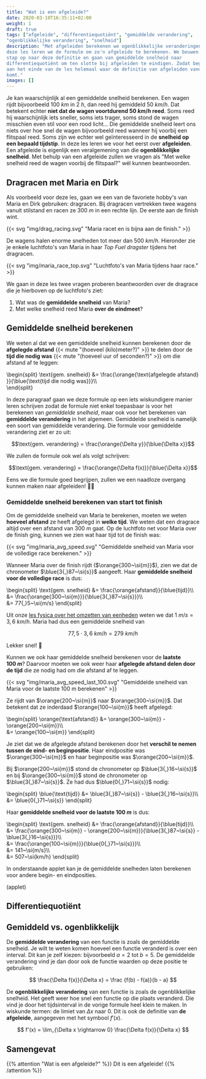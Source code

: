 ```yaml
---
title: "Wat is een afgeleide?"
date: 2020-03-10T16:35:11+02:00
weight: 1
draft: true
tags: ["afgeleide", "differentiequotiënt", "gemiddelde verandering",
"ogenblikkelijke verandering", "snelheid"]
description: "Met afgeleiden berekenen we ogenblikkelijke veranderingen. In
deze les leren we de formule om zo'n afgeleide te berekenen. We bouwen stap per
stap op naar deze definitie en gaan van gemiddelde snelheid naar
differentiequotiënt om ten slotte bij afgeleiden te eindigen. Zodat begrijp je
aan het einde van de les helemaal waar de definitie van afgeleiden vandaan
komt."
images: []
---
```


Je kan waarschijnlijk al een gemiddelde snelheid berekenen. Een wagen rijdt
bijvoorbeeld $100~\si{km}$ in $2~\si{h}$, dan reed hij gemiddeld
$50~\si{km/h}$. Dat betekent echter **niet dat de wagen voortdurend
$50~\si{km/h}$ reed**. Soms reed hij waarschijnlijk iets sneller, soms iets
trager, soms stond de wagen misschien even stil voor een rood licht... Die
gemiddelde snelheid leert ons niets over hoe snel de wagen bijvoorbeeld reed
wanneer hij voorbij een flitspaal reed. Soms zijn we echter wel geïnteresseerd
in de **snelheid op een bepaald tijdstip**. In deze les leren we voor het eerst
over **afgeleiden**. Een afgeleide is eigenlijk een veralgemening van die
**ogenblikkelijke snelheid**.  Met behulp van een afgeleide zullen we vragen
als "Met welke snelheid reed de wagen voorbij de flitspaal?" wél kunnen
beantwoorden.


## Dragracen met Maria en Dirk

Als voorbeeld voor deze les, gaan we een van de favoriete hobby's van Maria en
Dirk gebruiken: dragracen.  Bij dragracen vertrekken twee wagens vanuit
stilstand en racen ze $300~\si{m}$ in een rechte lijn. De eerste aan de finish
wint.

{{< svg "img/drag_racing.svg" "Maria racet en is bijna aan de finish." >}}

De wagens halen enorme snelheden tot meer dan $500~\si{km/h}$. Hieronder zie je
enkele luchtfoto's van Maria in haar *Top Fuel dragster* tijdens het dragracen.

{{< svg "img/maria_race_top.svg" "Luchtfoto's van Maria tijdens haar race." >}}

We gaan in deze les twee vragen proberen beantwoorden over de dragrace die je
hierboven op de luchtfoto's ziet:

1. Wat was de **gemiddelde snelheid** van Maria?
2. Met welke snelheid reed Maria **over de eindmeet**?


## Gemiddelde snelheid berekenen

We weten al dat we een gemiddelde 
snelheid kunnen berekenen door de **afgelegde afstand**
{{< mute "(hoeveel (kilo)meter?)" >}} te delen door de **tijd die nodig 
was** {{< mute "(hoeveel uur of seconden?)" >}} om die afstand af te leggen:

\begin{split}
    \text{gem. snelheid} &= \frac{\orange{\text{afgelegde afstand} }}{\blue{\text{tijd die nodig was}}}\\\\\
\end{split}

In deze paragraaf gaan we deze formule op een iets wiskundigere manier leren 
schrijven zodat de formule niet enkel toepasbaar is voor het berekenen van 
*gemiddelde snelheid*, maar ook voor het berekenen van **gemiddelde 
verandering** in het algemeen. Gemiddelde snelheid is namelijk een soort van
gemiddelde verandering. Die formule voor gemiddelde verandering ziet er zo 
uit:

$$\text{gem. verandering} = \frac{\orange{\Delta y}}{\blue{\Delta x}}$$

We zullen de formule ook wel als volgt schrijven:

$$\text{gem. verandering} = \frac{\orange{\Delta f(x)}}{\blue{\Delta x}}$$

Eens we die formule goed begrijpen, zullen we een naadloze overgang kunnen 
maken naar afgeleiden! 🏄‍♀️

### Gemiddelde snelheid berekenen van start tot finish

Om de gemiddelde snelheid van Maria te berekenen, moeten we weten **hoeveel
afstand** ze heeft afgelegd in **welke tijd**. We weten dat een dragrace altijd
over een afstand van $300~\si{m}$ gaat. Op de luchtfoto net voor Maria over de
finish ging, kunnen we zien wat haar tijd tot de finish was:

{{< svg "img/maria_avg_speed.svg" "Gemiddelde snelheid van Maria voor de volledige race berekenen." >}}

Wanneer Maria over de finish rijdt ($\orange{300~\si{m}}$), zien we dat de
chronometer $\blue{3{,}87~\si{s}}$ aangeeft. Haar 
**gemiddelde snelheid voor de volledige race** is dus:

\begin{split}
    \text{gem. snelheid} &= \frac{\orange{afstand}}{\blue{tijd}}\\\\\
                         &= \frac{\orange{300~\si{m}}}{\blue{3{,}87~\si{s}}}\\\\\
                         &= 77{,}5~\si{m/s}
\end{split}

Uit onze [les fysica over het omzetten van
eenheden](../../../fysica/grootheden_eenheden/eenheden_omzetten) weten we dat
$1~\si{m/s} = 3{,}6~\si{km/h}$. Maria had dus een gemiddelde snelheid van

$$77{,}5\cdot3{,}6~\si{km/h} = 279~\si{km/h}$$

Lekker snel! :rocket:

Kunnen we ook haar gemiddelde snelheid berekenen
voor de **laatste $100~\si{m}$**? Daarvoor moeten we ook weer haar **afgelegde
afstand delen door de tijd** die ze nodig had om die afstand af te leggen.

{{< svg "img/maria_avg_speed_last_100.svg" "Gemiddelde snelheid van Maria voor de laatste 100 m berekenen" >}}

Ze rijdt van $\orange{200~\si{m}}$ naar $\orange{300~\si{m}}$. Dat betekent dat
ze inderdaad $\orange{100~\si{m}}$ heeft afgelegd:

\begin{split}
    \orange{\text{afstand}} &= \orange{300~\si{m}} - \orange{200~\si{m}}\\\\\
                            &= \orange{100~\si{m}}
\end{split}

Je ziet dat we de afgelegde afstand berekenen door het **verschil te nemen
tussen de eind- en beginpositie**. Haar eindpositie was $\orange{300~\si{m}}$ 
en haar beginpositie was $\orange{200~\si{m}}$.


Bij $\orange{200~\si{m}}$ stond de chronometer op $\blue{3{,}16~\si{s}}$ en bij
$\orange{300~\si{m}}$ stond de chronometer op $\blue{3{,}87~\si{s}}$. Ze had
dus $\blue{0{,}71~\si{s}}$ nodig:

\begin{split}
    \blue{\text{tijd}} &= \blue{3{,}87~\si{s}} - \blue{3{,}16~\si{s}}\\\\\
                       &= \blue{0{,}71~\si{s}}
\end{split}

Haar **gemiddelde snelheid voor de laatste $100~\si{m}$** is dus:

\begin{split}
    \text{gem. snelheid}  &= \frac{\orange{afstand}}{\blue{tijd}}\\\\\
                          &= \frac{\orange{300~\si{m}} - \orange{200~\si{m}}}{\blue{3{,}87~\si{s}} - \blue{3{,}16~\si{s}}}\\\\\
                         &= \frac{\orange{100~\si{m}}}{\blue{0{,}71~\si{s}}}\\\\\
                         &= 141~\si{m/s}\\\\\
                         &= 507~\si{km/h}
\end{split}

In onderstaande applet kan je de gemiddelde snelheden laten berekenen voor 
andere begin- en eindposities. 

(applet)

## Differentiequotiënt

## Gemiddeld vs. ogenblikkelijk

De **gemiddelde verandering** van een functie is zoals de gemiddelde snelheid. Je wilt te weten komen hoeveel een functie veranderd is over een interval. Dit kan je zelf kiezen: bijvoorbeeld $a = 2$ tot $b = 5$. De gemiddelde verandering vind je dan door ook de functie waarden op deze positie te gebruiken:

$$ \frac{\Delta f(x)}{\Delta x} = \frac {f(b) - f(a)}{b - a} $$

De **ogenblikkelijke verandering** van een functie is zoals de ogenblikkelijke snelheid. Het geeft weer hoe snel een functie op die plaats veranderd. Die vind je door het tijdsinterval in de vorige formule heel klein te maken. In wiskunde termen: de limiet van $\Delta x$ naar $0$. Dit is ook de definitie van **de afgeleide**, aangegeven met het symbool $f'(x)$.

$$ f'(x) = \lim_{\Delta x \rightarrow 0} \frac{\Delta f(x)}{\Delta x} $$


## Samengevat

{{% attention "Wat is een afgeleide?" %}}
Dit is een afgeleide!
{{% /attention %}}
